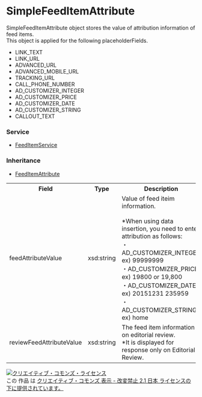 # SimpleFeedItemAttribute
SimpleFeedItemAttribute object stores the value of attribution information of feed items.<br>
This object is applied for the following placeholderFields.<br>
+ LINK_TEXT
+ LINK_URL
+ ADVANCED_URL
+ ADVANCED_MOBILE_URL
+ TRACKING_URL
+ CALL_PHONE_NUMBER
+ AD_CUSTOMIZER_INTEGER
+ AD_CUSTOMIZER_PRICE
+ AD_CUSTOMIZER_DATE
+ AD_CUSTOMIZER_STRING
+ CALLOUT_TEXT

### Service
+ [FeedItemService](../services/FeedItemService.md)

### Inheritance
+ [FeedItemAttribute](./FeedItemAttribute.md)

<table>
 <tr>
  <th>Field</th>
  <th>Type</th>
  <th>Description</th>
  <th>response</th>
  <th>get</th>
  <th>add</th>
  <th>set</th>
  <th>remove</th>
 </tr>
<tr>
<td>feedAttributeValue</td><td>xsd:string</td><td>Value of feed iteim information.<br><br>
*When using data insertion, you need to enter attribution as follows:<br>
・AD_CUSTOMIZER_INTEGER<br>
ex) 99999999<br>
・AD_CUSTOMIZER_PRICE<br>
ex) 19800 or 19,800<br>
・AD_CUSTOMIZER_DATE<br>
ex) 20151231 235959<br>
・AD_CUSTOMIZER_STRING<br>
ex) home<br>
</td>
<td>yes</td><td>-</td><td>Requirement</td><td>Optional</td><td>Ignore</td>
</tr>
<tr><td>reviewFeedAttributeValue</td><td>xsd:string</td><td>The feed item information on editorial review.<br>*It is displayed for response only on Editorial Review.</td><td>yes</td><td>-</td><td>Ignore</td><td>Ignore</td><td>Ignore</td>
</tr>
</table>

<a rel="license" href="http://creativecommons.org/licenses/by-nd/2.1/jp/"><img alt="クリエイティブ・コモンズ・ライセンス" style="border-width:0" src="https://i.creativecommons.org/l/by-nd/2.1/jp/88x31.png" /></a><br />この 作品 は <a rel="license" href="http://creativecommons.org/licenses/by-nd/2.1/jp/">クリエイティブ・コモンズ 表示 - 改変禁止 2.1 日本 ライセンスの下に提供されています。</a>
